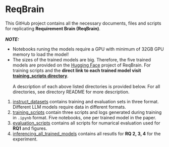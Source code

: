 # ReqBrain 

This GitHub project contains all the necessary documents, files and scripts for replicating **Requirement Brain (ReqBrain)**.<br><br>
***NOTE:*** 
- Notebooks runing the models require a GPU with minimum of 32GB GPU memory to load the model!
- The sizes of the trained models are big. Therefore, the five trained models are provided on the [Hugging Face](https://huggingface.co/REELICIT) project of ReqBrain. For training scripts and the **direct link to each trained model visit** **[training_scripts directory](https://github.com/REELICIT/reqbrain_rep_package/tree/main/training_scripts)**. <br><br>
A description of each above listed directories is provided below. For all directories, see directory README for more description.<br>


1. [instruct_datasets](https://github.com/REELICIT/reqbrain_rep_package/tree/main/instruct_datasets) contains training and evaluation sets in three format. Different LLM models require data in different formats.
2. [training_scripts](https://github.com/REELICIT/reqbrain_rep_package/tree/93e105ce4b86dc1783900e71b985a74f057f4c99/training_scripts) contain three scripts and logs generated during training in ```.ipynb``` format. Five notebooks, one per trained model in the paper.
3. [evaluation_scripts](https://github.com/REELICIT/reqbrain_rep_package/tree/93e105ce4b86dc1783900e71b985a74f057f4c99/evaluation_scripts) contains all scripts for numarical evaluation used for **RQ1** and figures.
4. [inferencing_all_trained_models](https://github.com/REELICIT/reqbrain_rep_package/tree/93e105ce4b86dc1783900e71b985a74f057f4c99/inferencing_all_trained_models) contains all resutls for **RQ 2, 3, 4** for the experiment.  
